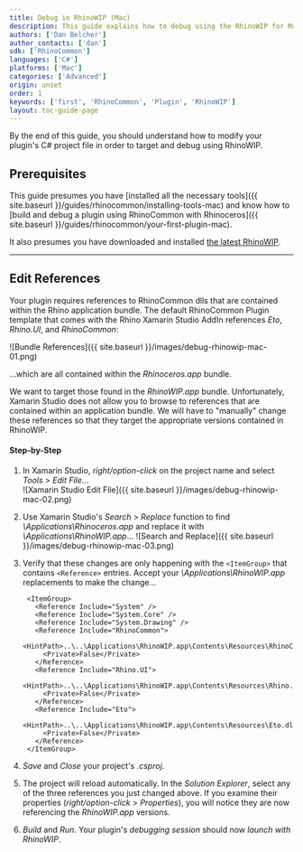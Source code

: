 ```yaml
---
title: Debug in RhinoWIP (Mac)
description: This guide explains how to debug using the RhinoWIP for Mac.
authors: ['Dan Belcher']
author_contacts: ['dan']
sdk: ['RhinoCommon']
languages: ['C#']
platforms: ['Mac']
categories: ['Advanced']
origin: unset
order: 1
keywords: ['first', 'RhinoCommon', 'Plugin', 'RhinoWIP']
layout: toc-guide-page
---
```


 
By the end of this guide, you should understand how to modify your plugin's C# project file in order to target and debug using RhinoWIP.

## Prerequisites

This guide presumes you have [installed all the necessary tools]({{ site.baseurl }}/guides/rhinocommon/installing-tools-mac) and know how to [build and debug a plugin using RhinoCommon with Rhinoceros]({{ site.baseurl }}/guides/rhinocommon/your-first-plugin-mac).  

It also presumes you have downloaded and installed [the latest RhinoWIP](http://www.rhino3d.com/go/download/rhino-for-mac/wip/latest).

---

## Edit References

Your plugin requires references to RhinoCommon dlls that are contained within the Rhino application bundle.  The default RhinoCommon Plugin template that comes with the Rhino Xamarin Studio AddIn references *Eto*, *Rhino.UI*, and *RhinoCommon*:

![Bundle References]({{ site.baseurl }}/images/debug-rhinowip-mac-01.png)

...which are all contained within the *Rhinoceros.app* bundle.

We want to target those found in the *RhinoWIP.app* bundle.  Unfortunately, Xamarin Studio does not allow you to browse to references that are contained within an application bundle.  We will have to "manually" change these references so that they target the appropriate versions contained in RhinoWIP.

#### Step-by-Step

1. In Xamarin Studio, *right/option-click* on the project name and select *Tools* > *Edit File*...  
![Xamarin Studio Edit File]({{ site.baseurl }}/images/debug-rhinowip-mac-02.png)
1. Use Xamarin Studio's *Search* > *Replace* function to find *\Applications\Rhinoceros.app* and replace it with *\Applications\RhinoWIP.app*...
![Search and Replace]({{ site.baseurl }}/images/debug-rhinowip-mac-03.png)
1. Verify that these changes are only happening with the `<ItemGroup>` that contains `<Reference>` entries.  Accept your *\Applications\RhinoWIP.app* replacements to make the change...

        <ItemGroup>
          <Reference Include="System" />
          <Reference Include="System.Core" />
          <Reference Include="System.Drawing" />
          <Reference Include="RhinoCommon">
            <HintPath>..\..\Applications\RhinoWIP.app\Contents\Resources\RhinoCommon.dll</HintPath>
            <Private>False</Private>
          </Reference>
          <Reference Include="Rhino.UI">
            <HintPath>..\..\Applications\RhinoWIP.app\Contents\Resources\Rhino.UI.dll</HintPath>
            <Private>False</Private>
          </Reference>
          <Reference Include="Eto">
            <HintPath>..\..\Applications\RhinoWIP.app\Contents\Resources\Eto.dll</HintPath>
            <Private>False</Private>
          </Reference>
        </ItemGroup>
1. *Save* and *Close* your project's *.csproj*.
1. The project will reload automatically.  In the *Solution Explorer*, select any of the three references you just changed above.  If you examine their properties (*right/option-click* > *Properties*), you will notice they are now referencing the *RhinoWIP.app* versions.
1. *Build* and *Run*.  Your plugin's *debugging session* should now *launch with RhinoWIP*.
